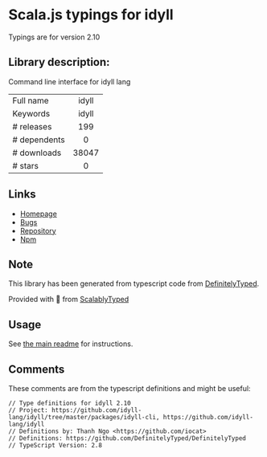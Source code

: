 
# Scala.js typings for idyll

Typings are for version 2.10

## Library description:
Command line interface for idyll lang

|                    |                 |
| ------------------ | :-------------: |
| Full name          | idyll |
| Keywords           | idyll |
| # releases         | 199 |
| # dependents       | 0 |
| # downloads        | 38047 |
| # stars            | 0 |

## Links
- [Homepage](https://github.com/idyll-lang/idyll#readme)
- [Bugs](https://github.com/idyll-lang/idyll/issues)
- [Repository](https://github.com/idyll-lang/idyll)
- [Npm](https://www.npmjs.com/package/idyll)
    


## Note
This library has been generated from typescript code from [DefinitelyTyped](https://definitelytyped.org).

Provided with :purple_heart: from [ScalablyTyped](https://github.com/oyvindberg/ScalablyTyped)

## Usage
See [the main readme](../../readme.md) for instructions.

## Comments

These comments are from the typescript definitions and might be useful:
```
// Type definitions for idyll 2.10
// Project: https://github.com/idyll-lang/idyll/tree/master/packages/idyll-cli, https://github.com/idyll-lang/idyll
// Definitions by: Thanh Ngo <https://github.com/iocat>
// Definitions: https://github.com/DefinitelyTyped/DefinitelyTyped
// TypeScript Version: 2.8

```

